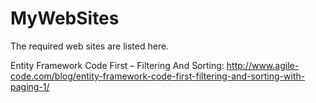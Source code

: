 MyWebSites
==========

The required web sites are listed here.

Entity Framework Code First – Filtering And Sorting:
http://www.agile-code.com/blog/entity-framework-code-first-filtering-and-sorting-with-paging-1/
